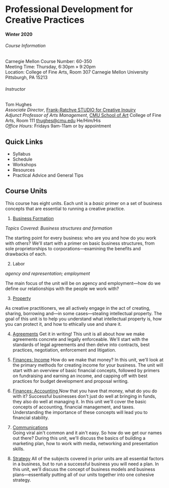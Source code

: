 # Professional Development for Creative Practices 
#### Winter 2020

###### Course Information

Carnegie Mellon Course Number: 60-350    
Meeting Time: Thursday, 6:30pm » 9:20pm  
Location: College of Fine Arts, Room 307
Carnegie Mellon University
Pittsburgh, PA 15213

###### Instructor

Tom Hughes  
*Associate Director*, [Frank-Ratchye STUDIO for Creative Inquiry](http://studioforcreativeinquiry.org/)   
*Adjunct Professor of Arts Management*, [CMU School of Art](http://www.art.cmu.edu)
College of Fine Arts, Room 111
thughes@cmu.edu 
He/Him/His   
*Office Hours:* Fridays 9am-11am or by appointment  



## Quick Links

- Syllabus
- Schedule
- Workshops
- Resources
- Practical Advice and General Tips

## Course Units
This course has eight units. Each unit is a *basic* primer on a set of business concepts that are essential to running a creative practice. 

1. [Business Formation](https://github.com/Orthelious/PDCP_F19/wiki/Unit-1:-Building-Blocks)

  *Topics Covered: Business structures and formation* 

  The starting point for every business: who are you and how do you work with others? We'll start with a primer on basic business structures, from sole proprietorships to corporations—examining the benefits and drawbacks of each. 

2. Labor

  *agency and representation; employment*

  The main focus of the unit will be on agency and employment—how do we define our relationships with the people we work with?

3. [Property](https://github.com/Orthelious/PDCP_F19/wiki/Unit-2:-Intellectual-Property)

  As creative practitioners, we all actively engage in the act of creating, sharing, borrowing and—in some cases—stealing intellectual property. The goal of this unit is to help you understand what intellectual property is, how you can protect it, and how to ethically use and share it.

4. [Agreements](https://github.com/Orthelious/PDCP_F19/wiki/Unit-3:-Legal-Agreements)
  Get it in writing! This unit is all about how we make agreements concrete and legally enforceable. We'll start with the standards of legal agreements and then delve into contracts, best practices, negotiation, enforcement and litigation.

5. [Finances: Income](https://github.com/Orthelious/PDCP_F19/wiki/Unit-4:-Generating-Income)
  How do we make that money? In this unit, we'll look at the primary methods for creating income for your business. The unit will start with an overview of basic financial concepts, followed by primers on fundraising and earning an income, and capping off with best practices for budget development and proposal writing.

6. [Finances: Accounting ](https://github.com/Orthelious/PDCP_F19/wiki/Unit-5:-Managing-Finances)
  Now that you have that money, what do you do with it? Successful businesses don't just do well at bringing in funds, they also do well at managing it. In this unit we'll cover the basic concepts of accounting, financial management, and taxes. Understanding the importance of these concepts will lead you to financial stability.

7. [Communications](https://github.com/Orthelious/PDCP_F19/wiki/Unit-6:-Communication-Skills)  
  Going viral ain't common and it ain't easy. So how do we get our names out there? During this unit, we'll discuss the basics of building a marketing plan, how to work with media, networking and presentation skills.

8. [Strategy](https://github.com/Orthelious/PDCP_F19/wiki/Unit-7:-Business-Models)
  All of the subjects covered in prior units are all essential factors in a business, but to run a successful business you will need a plan. In this unit, we'll discuss the concept of business models and business plans—essentially putting all of our units together into one cohesive strategy.